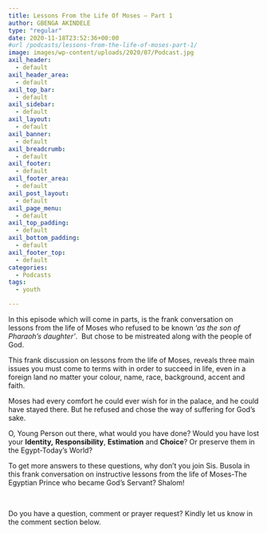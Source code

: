 ```yaml
---
title: Lessons From the Life Of Moses – Part 1
author: GBENGA AKINDELE
type: "regular"
date: 2020-11-18T23:52:36+00:00
#url /podcasts/lessons-from-the-life-of-moses-part-1/
image: images/wp-content/uploads/2020/07/Podcast.jpg
axil_header:
  - default
axil_header_area:
  - default
axil_top_bar:
  - default
axil_sidebar:
  - default
axil_layout:
  - default
axil_banner:
  - default
axil_breadcrumb:
  - default
axil_footer:
  - default
axil_footer_area:
  - default
axil_post_layout:
  - default
axil_page_menu:
  - default
axil_top_padding:
  - default
axil_bottom_padding:
  - default
axil_footer_top:
  - default
categories:
  - Podcasts
tags:
  - youth

---
```

In this episode which will come in parts, is the frank conversation on lessons from the life of Moses who refused to be known ‘_as the son of Pharaoh’s daughter’_.  But chose to be mistreated along with the people of God.

This frank discussion on lessons from the life of Moses, reveals three main issues you must come to terms with in order to succeed in life, even in a foreign land no matter your colour, name, race, background, accent and faith.

Moses had every comfort he could ever wish for in the palace, and he could have stayed there. But he refused and chose the way of suffering for God’s sake.

O, Young Person out there, what would you have done? Would you have lost your **Identity,** **Responsibility**, **Estimation** and **Choice**? Or preserve them in the Egypt-Today&#8217;s World?

To get more answers to these questions, why don’t you join Sis. Busola in this frank conversation on instructive lessons from the life of Moses-The Egyptian Prince who became God’s Servant? Shalom!

&nbsp;



Do you have a question, comment or prayer request? Kindly let us know in the comment section below.